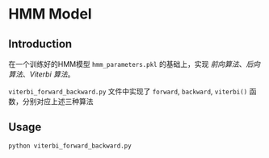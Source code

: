 # HMM Model

## Introduction

在一个训练好的HMM模型 `hmm_parameters.pkl` 的基础上，实现 *前向算法*、*后向算法*、*Viterbi 算法*。

`viterbi_forward_backward.py` 文件中实现了 `forward`, `backward`, `viterbi()` 函数，分别对应上述三种算法 

## Usage

```shell
python viterbi_forward_backward.py
```


